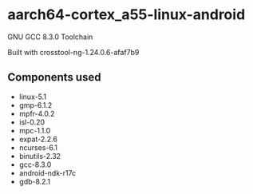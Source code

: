 # aarch64-cortex_a55-linux-android

GNU GCC 8.3.0 Toolchain

Built with crosstool-ng-1.24.0.6-afaf7b9

## Components used

- linux-5.1
- gmp-6.1.2
- mpfr-4.0.2
- isl-0.20
- mpc-1.1.0
- expat-2.2.6
- ncurses-6.1
- binutils-2.32
- gcc-8.3.0
- android-ndk-r17c
- gdb-8.2.1

